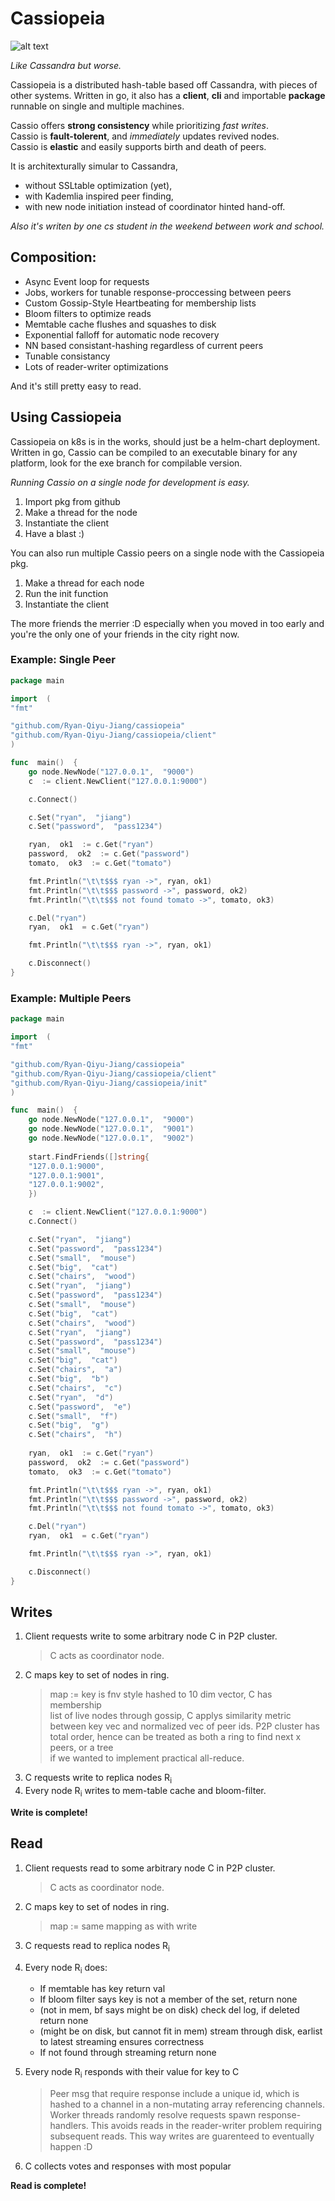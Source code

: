 # Cassiopeia
![alt text](https://www.mobafire.com/images/champion/skins/landscape/cassiopeia-jade-fang.jpg "Cassiopeia")

*Like Cassandra but worse.*

Cassiopeia is a distributed hash-table based off Cassandra, with pieces of other systems.
Written in go, it also has a **client**, **cli** and importable **package** runnable on single and multiple machines.

Cassio offers **strong consistency** while prioritizing *fast writes*. <br/>
Cassio is **fault-tolerent**, and *immediately* updates revived nodes.<br/>
Cassio is **elastic** and easily supports birth and death of peers.

It is architexturally simular to Cassandra, 
*  without SSLtable optimization (yet), 
* with Kademlia inspired peer finding, 
* with new node initiation instead of coordinator hinted hand-off. 

*Also it's writen by one cs student in the weekend between work and school.*


## Composition:

 - Async Event loop for requests
 - Jobs, workers for tunable response-proccessing between peers
 - Custom Gossip-Style Heartbeating for membership lists
 - Bloom filters to optimize reads
 - Memtable cache flushes and squashes to disk
 - Exponential falloff for automatic node recovery
 - NN based consistant-hashing regardless of current peers
 - Tunable consistancy
 - Lots of reader-writer optimizations
 
 And it's still pretty easy to read.


## Using Cassiopeia

Cassiopeia on k8s is in the works, should just be a helm-chart deployment.
Written in go, Cassio can be compiled to an executable binary for any platform, look for the exe branch for compilable version.

*Running Cassio on a single node for development is easy.*

 1. Import pkg from github 
 2. Make a thread for the node 
 3. Instantiate the client 
 4. Have a blast :)

You can also run multiple Cassio peers on a single node with the Cassiopeia pkg.
1. Make a thread for each node
2. Run the init function
3. Instantiate the client 

The more friends the merrier :D especially when you moved  in too early and you're the only one of your friends in the city right now.


### Example: Single Peer
```go
package main

import  (
"fmt"

"github.com/Ryan-Qiyu-Jiang/cassiopeia"
"github.com/Ryan-Qiyu-Jiang/cassiopeia/client"
)

func  main()  {
	go node.NewNode("127.0.0.1",  "9000")
	c  := client.NewClient("127.0.0.1:9000")

	c.Connect()

	c.Set("ryan",  "jiang")
	c.Set("password",  "pass1234")

	ryan,  ok1  := c.Get("ryan")
	password,  ok2  := c.Get("password")
	tomato,  ok3  := c.Get("tomato")

	fmt.Println("\t\t$$$ ryan ->", ryan, ok1)
	fmt.Println("\t\t$$$ password ->", password, ok2)
	fmt.Println("\t\t$$$ not found tomato ->", tomato, ok3)

	c.Del("ryan")
	ryan,  ok1  = c.Get("ryan")

	fmt.Println("\t\t$$$ ryan ->", ryan, ok1)

	c.Disconnect()
}
```

### Example: Multiple Peers
```go
package main

import  (
"fmt"

"github.com/Ryan-Qiyu-Jiang/cassiopeia"
"github.com/Ryan-Qiyu-Jiang/cassiopeia/client"
"github.com/Ryan-Qiyu-Jiang/cassiopeia/init"
)

func  main()  {
	go node.NewNode("127.0.0.1",  "9000")
	go node.NewNode("127.0.0.1",  "9001")
	go node.NewNode("127.0.0.1",  "9002")
	
	start.FindFriends([]string{
	"127.0.0.1:9000",
	"127.0.0.1:9001",
	"127.0.0.1:9002",
	})

	c  := client.NewClient("127.0.0.1:9000")
	c.Connect()

	c.Set("ryan",  "jiang")
	c.Set("password",  "pass1234")
	c.Set("small",  "mouse")
	c.Set("big",  "cat")
	c.Set("chairs",  "wood")
	c.Set("ryan",  "jiang")
	c.Set("password",  "pass1234")
	c.Set("small",  "mouse")
	c.Set("big",  "cat")
	c.Set("chairs",  "wood")
	c.Set("ryan",  "jiang")
	c.Set("password",  "pass1234")
	c.Set("small",  "mouse")
	c.Set("big",  "cat")
	c.Set("chairs",  "a")
	c.Set("big",  "b")
	c.Set("chairs",  "c")
	c.Set("ryan",  "d")
	c.Set("password",  "e")
	c.Set("small",  "f")
	c.Set("big",  "g")
	c.Set("chairs",  "h")
	  
	ryan,  ok1  := c.Get("ryan")
	password,  ok2  := c.Get("password")
	tomato,  ok3  := c.Get("tomato")

	fmt.Println("\t\t$$$ ryan ->", ryan, ok1)
	fmt.Println("\t\t$$$ password ->", password, ok2)
	fmt.Println("\t\t$$$ not found tomato ->", tomato, ok3)

	c.Del("ryan")
	ryan,  ok1  = c.Get("ryan")

	fmt.Println("\t\t$$$ ryan ->", ryan, ok1)

	c.Disconnect()
}
```


## Writes

 1. Client requests write to some arbitrary node C in P2P cluster.   
     > C acts as coordinator node.
 2. C maps key to set of nodes in ring.
	> map := key is fnv style hashed to 10 dim vector, C has membership    
   list of live nodes through gossip, C applys similarity metric between
   key vec and normalized vec of peer ids. P2P cluster has total order, 
   hence can be treated as both a ring to find next x peers, or a tree  
   if we wanted to implement practical all-reduce.
3. C requests write to replica nodes R<sub>i</sub>
4. Every node R<sub>i</sub> writes to mem-table cache and bloom-filter.

**Write is complete!**  


## Read
 1. Client requests read to some arbitrary node C in P2P cluster.   
     > C acts as coordinator node.
 2. C maps key to set of nodes in ring.
	> map := same mapping as with write
3. C requests read to replica nodes R<sub>i</sub>
4. Every node R<sub>i</sub> does:
	+ If memtable has key return val
	+ If bloom filter says key is not a member of the set, return none
	+ (not in mem, bf says might be on disk) check del log, if deleted return none
	+ (might be on disk, but cannot fit in mem) stream through disk, earlist to latest streaming ensures correctness
	+ If not found through streaming return none
5. Every node R<sub>i</sub> responds with their value for key to C

	> Peer msg that require response include a unique id, which is hashed to a channel in a non-mutating array referencing channels. Worker threads randomly resolve requests spawn response-handlers. This avoids reads in the reader-writer problem requiring subsequent reads. This way writes are guarenteed to eventually happen :D
	
7. C collects votes and responses with most popular

**Read is complete!**


